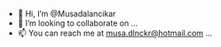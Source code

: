 - 👋 Hi, I’m @Musadalancikar
- 💞️ I’m looking to collaborate on ...
- 📫 You can reach me at musa.dlnckr@hotmail.com ...

<!---
Musadalancikar/Musadalancikar is a ✨ special ✨ repository because its `README.md` (this file) appears on your GitHub profile.
You can click the Preview link to take a look at your changes.
--->
